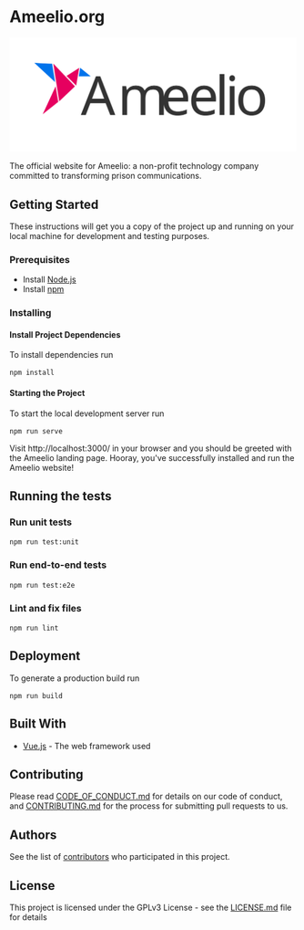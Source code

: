 # Ameelio.org

![Ameelio Letters Logo v2](./public/logo2.svg)

The official website for Ameelio: a non-profit technology company committed to transforming prison communications.

## Getting Started

These instructions will get you a copy of the project up and running on your local machine for development and testing purposes.

### Prerequisites

* Install [Node.js](https://nodejs.org/en/)
* Install [npm](https://www.npmjs.com/get-npm)

### Installing

#### Install Project Dependencies

To install dependencies run

```
npm install
```

#### Starting the Project

To start the local development server run

```
npm run serve
```

Visit http://localhost:3000/ in your browser and you should be greeted with the Ameelio landing page. Hooray, you've successfully installed and run the Ameelio website!

## Running the tests

### Run unit tests

```
npm run test:unit
```

### Run end-to-end tests

```
npm run test:e2e
```

### Lint and fix files

```
npm run lint
```

## Deployment

To generate a production build run

```
npm run build
```

## Built With

* [Vue.js](https://vuejs.org/) - The web framework used

## Contributing

Please read [CODE_OF_CONDUCT.md](CODE_OF_CONDUCT.md) for details on our code of conduct, and [CONTRIBUTING.md](CONTRIBUTING.md) for the process for submitting pull requests to us.

## Authors

See the list of [contributors](https://github.com/AmeelioDev/letters/contributors) who participated in this project.

## License

This project is licensed under the GPLv3 License - see the [LICENSE.md](LICENSE.md) file for details
